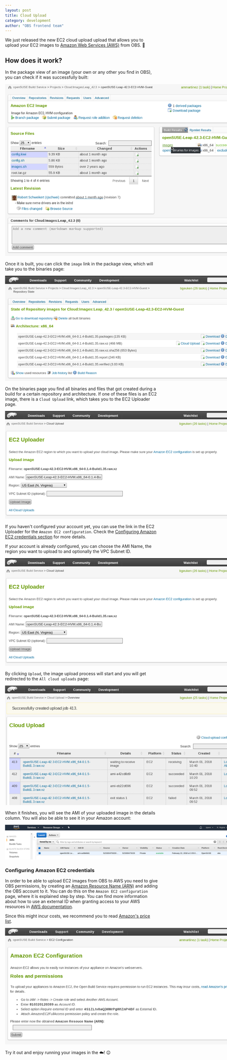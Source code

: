 ```yaml
---
layout: post
title: Cloud Upload
category: development
author: "OBS frontend team"
---
```


We just released the new EC2 cloud upload upload that allows you to upload your EC2 images to [Amazon Web Services (AWS)](https://aws.amazon.com) from OBS. :tada:

## How does it work?

In the package view of an image (your own or any other you find in OBS), you can check if it was successfully built:
 
<img src="/images/posts/cloud_upload_package_view.png" alt="Cloud Upload Package View" style="max-width: 800px;">

Once it is built, you can click the `image` link in the package view,
which will take you to the binaries page:

<img src="/images/posts/cloud_upload_binary_page.png" alt="Binary page" style="max-width: 800px;">

On the binaries page you find all binaries and files that got created during a build for a certain repository and architecture.
If one of these files is an EC2 image, there is a `Cloud Upload` link, which takes you to the EC2 Uploader page.

<img src="/images/posts/cloud_upload_uploader.png" alt="Cloud uploader" style="max-width: 800px;">

If you haven't configured your account yet, you can use the link in the EC2 Uploader for the `Amazon EC2 configuration`.
Check the [Configuring Amazon EC2 credentials section](#configuring-amazon-ec2-credentials) for more details.

If your account is already configured, you can choose the AMI Name, the region you want to upload to and optionally the VPC Subnet ID.

<img src="/images/posts/cloud_upload_uploader.png" alt="Cloud uploader" style="max-width: 800px;">

By clicking `Upload`, the image upload process will start and you will get redirected to the `All cloud uploads` page:

<img src="/images/posts/cloud_upload_overview.png" alt="Cloud uploader" style="max-width: 800px;">

When it finishes, you will see the AMI of your uploaded image in the details column.
You will also be able to see it in your Amazon account:

<img src="/images/posts/cloud_upload_aws.png" alt="AWS" style="max-width: 800px;">


### Configuring Amazon EC2 credentials

In order to be able to upload EC2 images from OBS to AWS you need to give OBS permissions,
by creating an [Amazon Resource Name (ARN)](https://docs.aws.amazon.com/general/latest/gr/aws-arns-and-namespaces.html) and adding the OBS account to it.
You can do this on the `Amazon EC2 configuration` page, where it is explained step by step. You can find more information about how to use an external ID when granting access to your AWS resources in [AWS documentation](https://docs.aws.amazon.com/IAM/latest/UserGuide/id_roles_create_for-user_externalid.html).

Since this might incur costs, we recommend you to read [Amazon's price list](https://aws.amazon.com/de/partners/suse).

<img src="/images/posts/cloud_upload_configuration.png" alt="Cloud upload configuration" style="max-width: 800px;">


Try it out and enjoy running your images in the :cloud:! :wink:
